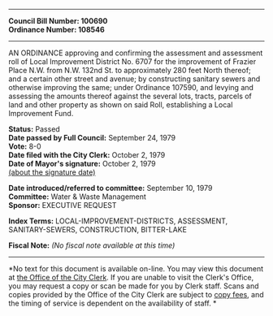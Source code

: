 * * * * *  
  
**Council Bill Number: [](#h0)[](#h2)100690**   
**Ordinance Number: 108546**  
  
* * * * *  
  
AN ORDINANCE approving and confirming the assessment and assessment roll of Local Improvement District No. 6707 for the improvement of Frazier Place N.W. from N.W. 132nd St. to approximately 280 feet North thereof; and a certain other street and avenue; by constructing sanitary sewers and otherwise improving the same; under Ordinance 107590, and levying and assessing the amounts thereof against the several lots, tracts, parcels of land and other property as shown on said Roll, establishing a Local Improvement Fund.  
  
**Status:** Passed   
**Date passed by Full Council:** September 24, 1979   
**Vote:** 8-0   
**Date filed with the City Clerk:** October 2, 1979   
**Date of Mayor's signature:** October 2, 1979   
[(about the signature date)](/~public/approvaldate.htm)   
  
  
**Date introduced/referred to committee:** September 10, 1979   
**Committee:** Water & Waste Management   
**Sponsor:** EXECUTIVE REQUEST   
  
**Index Terms:** LOCAL-IMPROVEMENT-DISTRICTS, ASSESSMENT, SANITARY-SEWERS, CONSTRUCTION, BITTER-LAKE  
  
**Fiscal Note:** *(No fiscal note available at this time)*  
  
* * * * *  
  
*No text for this document is available on-line. You may view this document at [the Office of the City Clerk](http://www.seattle.gov/leg/clerk/contactUs.htm). If you are unable to visit the Clerk's Office, you may request a copy or scan be made for you by Clerk staff. Scans and copies provided by the Office of the City Clerk are subject to [copy fees](http://clerk.seattle.gov/~public/clerkfees.htm), and the timing of service is dependent on the availability of staff. *  
  
  
